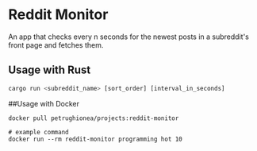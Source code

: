 # Reddit Monitor

An app that checks every n seconds for the newest posts in a subreddit's front page and fetches them.

## Usage with Rust

```rust
cargo run <subreddit_name> [sort_order] [interval_in_seconds]
```

##Usage with Docker

```console
docker pull petrughionea/projects:reddit-monitor

# example command
docker run --rm reddit-monitor programming hot 10
```
